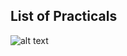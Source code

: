## List of Practicals

![alt text](https://github.com/adi0509/mycollege/blob/master/4th%20Sem/PHP%20prac/practical%20list.jpeg?raw=true)
